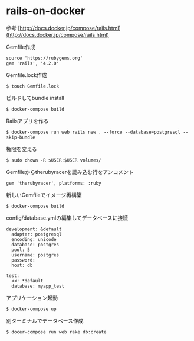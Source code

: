 # rails-on-docker

参考
[http://docs.docker.jp/compose/rails.html](http://docs.docker.jp/compose/rails.html)

Gemfile作成
```
source 'https://rubygems.org'
gem 'rails', '4.2.0'
```

Gemfile.lock作成
```
$ touch Gemfile.lock
```

ビルドしてbundle install
```
$ docker-compose build
```

Railsアプリを作る
```
$ docker-compose run web rails new . --force --database=postgresql --skip-bundle
```

権限を変える
```
$ sudo chown -R $USER:$USER volumes/
```

Gemfileからtherubyracerを読み込む行をアンコメント
```
gem 'therubyracer', platforms: :ruby
```

新しいGemfileでイメージ再構築
```
$ docker-compose build
```

config/database.ymlの編集してデータベースに接続
```
development: &default
  adapter: postgresql
  encoding: unicode
  database: postgres
  pool: 5
  username: postgres
  password:
  host: db

test:
  <<: *default
  database: myapp_test
```

アプリケーション起動
```
$ docker-compose up
```

別ターミナルでデータベース作成
```
$ docer-compose run web rake db:create
```
